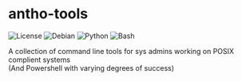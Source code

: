 # antho-tools
![License](https://img.shields.io/badge/license-MIT-blue.svg)
![Debian](https://img.shields.io/badge/debian-12-red.svg?logo=debian)
![Python](https://img.shields.io/badge/python-3.11.2-blue.svg?logo=python)
![Bash](https://img.shields.io/badge/bash-5.1.4-g.svg?logo=gnu-bash)


A collection of command line tools for sys admins working on POSIX complient systems
\
(And Powershell with varying degrees of success)